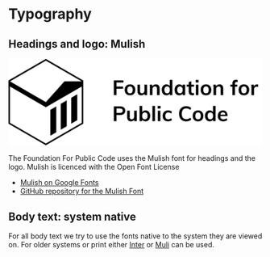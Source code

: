 # Typography

## Headings and logo: Mulish

![Logo](../logo/mark-and-name-over-two-lines.svg)

The Foundation For Public Code uses the Mulish font for headings and the logo. Mulish is licenced with the Open Font License

* [Mulish on Google Fonts](https://fonts.google.com/specimen/Mulish?query=muli)
* [GitHub repository for the Mulish Font](https://github.com/googlefonts/mulish)

## Body text: system native

For all body text we try to use the fonts native to the system they are viewed on. For older systems or print either [Inter](https://rsms.me/inter/) or [Muli](https://github.com/googlefonts/MuliFont) can be used.
